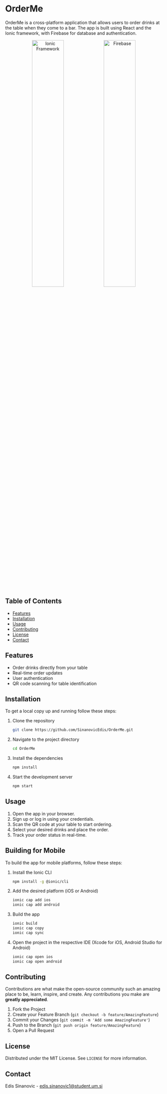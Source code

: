 # OrderMe

OrderMe is a cross-platform application that allows users to order drinks at the table when they come to a bar. The app is built using React and the Ionic framework, with Firebase for database and authentication.

<p align="center">
  <img src="https://upload.wikimedia.org/wikipedia/commons/thumb/2/24/Ionic-logo-landscape.svg/1200px-Ionic-logo-landscape.svg.png" alt="Ionic Framework" width="45%" />
  <img src="https://upload.wikimedia.org/wikipedia/commons/b/bd/Firebase_Logo.png" alt="Firebase" width="45%" />
</p>

## Table of Contents

- [Features](#features)
- [Installation](#installation)
- [Usage](#usage)
- [Contributing](#contributing)
- [License](#license)
- [Contact](#contact)

## Features

- Order drinks directly from your table
- Real-time order updates
- User authentication
- QR code scanning for table identification

## Installation

To get a local copy up and running follow these steps:

1. Clone the repository
    ```sh
    git clone https://github.com/SinanovicEdis/OrderMe.git
    ```
2. Navigate to the project directory
    ```sh
    cd OrderMe
    ```
3. Install the dependencies
    ```sh
    npm install
    ```
4. Start the development server
    ```sh
    npm start
    ```

## Usage

1. Open the app in your browser.
2. Sign up or log in using your credentials.
3. Scan the QR code at your table to start ordering.
4. Select your desired drinks and place the order.
5. Track your order status in real-time.

## Building for Mobile

To build the app for mobile platforms, follow these steps:

1. Install the Ionic CLI
    ```sh
    npm install -g @ionic/cli
    ```
2. Add the desired platform (iOS or Android)
    ```sh
    ionic cap add ios
    ionic cap add android
    ```
3. Build the app
    ```sh
    ionic build
    ionic cap copy
    ionic cap sync
    ```
4. Open the project in the respective IDE (Xcode for iOS, Android Studio for Android)
    ```sh
    ionic cap open ios
    ionic cap open android
    ```

## Contributing

Contributions are what make the open-source community such an amazing place to be, learn, inspire, and create. Any contributions you make are **greatly appreciated**.

1. Fork the Project
2. Create your Feature Branch (`git checkout -b feature/AmazingFeature`)
3. Commit your Changes (`git commit -m 'Add some AmazingFeature'`)
4. Push to the Branch (`git push origin feature/AmazingFeature`)
5. Open a Pull Request

## License

Distributed under the MIT License. See `LICENSE` for more information.

## Contact

Edis Sinanovic - [edis.sinanovic1@student.um.si](mailto:edis.sinanovic1@student.um.si)
